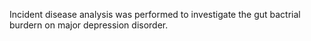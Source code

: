 Incident disease analysis was performed to investigate the gut bactrial burdern on major depression disorder. 
